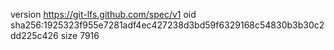 version https://git-lfs.github.com/spec/v1
oid sha256:1925323f955e7281adf4ec427238d3bd59f6329168c54830b3b30c2dd225c426
size 7916
